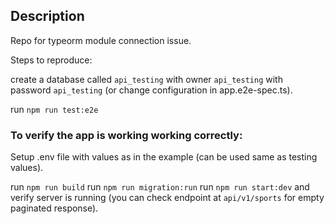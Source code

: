 ## Description

Repo for typeorm module connection issue.

Steps to reproduce:

create a database called `api_testing` with owner `api_testing` with password `api_testing` (or change configuration in app.e2e-spec.ts).

run `npm run test:e2e`

### To verify the app is working working correctly:

Setup .env file with values as in the example (can be used same as testing values).

run `npm run build`
run `npm run migration:run`
run `npm run start:dev` and verify server is running (you can check endpoint at `api/v1/sports` for empty paginated response).
